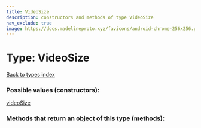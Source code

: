 ```yaml
---
title: VideoSize
description: constructors and methods of type VideoSize
nav_exclude: true
image: https://docs.madelineproto.xyz/favicons/android-chrome-256x256.png
---
```

# Type: VideoSize
[Back to types index](index.html)



### Possible values (constructors):

[videoSize](/API_docs/constructors/videoSize.html)  



### Methods that return an object of this type (methods):



